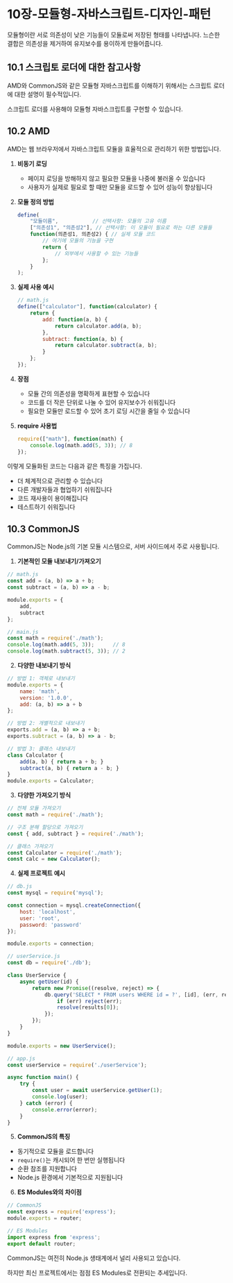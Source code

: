 # 10장-모듈형-자바스크립트-디자인-패턴

모듈형이란 서로 의존성이 낮은 기능들이 모듈로써 저장된 형태를 나타냅니다. 느슨한 결합은 의존성을 제거하여 유지보수를 용이하게 만들어줍니다.

## 10.1 스크립토 로더에 대한 참고사항

AMD와 CommonJS와 같은 모듈형 자바스크립트를 이해하기 위해서는 스크립트 로더에 대한 설명이 필수적입니다. 

스크립트 로더를 사용해야 모듈형 자바스크립트를 구현할 수 있습니다.

## 10.2 AMD

AMD는 웹 브라우저에서 자바스크립트 모듈을 효율적으로 관리하기 위한 방법입니다.

1. **비동기 로딩**
    - 페이지 로딩을 방해하지 않고 필요한 모듈을 나중에 불러올 수 있습니다
    - 사용자가 실제로 필요로 할 때만 모듈을 로드할 수 있어 성능이 향상됩니다

2. **모듈 정의 방법**
   ```javascript
   define(
       "모듈이름",           // 선택사항: 모듈의 고유 이름
       ["의존성1", "의존성2"], // 선택사항: 이 모듈이 필요로 하는 다른 모듈들
       function(의존성1, 의존성2) { // 실제 모듈 코드
           // 여기에 모듈의 기능을 구현
           return {
               // 외부에서 사용할 수 있는 기능들
           };
       }
   );
   ```

3. **실제 사용 예시**
   ```javascript
   // math.js
   define(["calculator"], function(calculator) {
       return {
           add: function(a, b) {
               return calculator.add(a, b);
           },
           subtract: function(a, b) {
               return calculator.subtract(a, b);
           }
       };
   });
   ```

4. **장점**
    - 모듈 간의 의존성을 명확하게 표현할 수 있습니다
    - 코드를 더 작은 단위로 나눌 수 있어 유지보수가 쉬워집니다
    - 필요한 모듈만 로드할 수 있어 초기 로딩 시간을 줄일 수 있습니다

5. **require 사용법**
   ```javascript
   require(["math"], function(math) {
       console.log(math.add(5, 3)); // 8
   });
   ```

이렇게 모듈화된 코드는 다음과 같은 특징을 가집니다.
- 더 체계적으로 관리할 수 있습니다
- 다른 개발자들과 협업하기 쉬워집니다
- 코드 재사용이 용이해집니다
- 테스트하기 쉬워집니다

## 10.3 CommonJS

CommonJS는 Node.js의 기본 모듈 시스템으로, 서버 사이드에서 주로 사용됩니다.

1. **기본적인 모듈 내보내기/가져오기**
```javascript
// math.js
const add = (a, b) => a + b;
const subtract = (a, b) => a - b;

module.exports = {
    add,
    subtract
};

// main.js
const math = require('./math');
console.log(math.add(5, 3));      // 8
console.log(math.subtract(5, 3)); // 2
```

2. **다양한 내보내기 방식**
```javascript
// 방법 1: 객체로 내보내기
module.exports = {
    name: 'math',
    version: '1.0.0',
    add: (a, b) => a + b
};

// 방법 2: 개별적으로 내보내기
exports.add = (a, b) => a + b;
exports.subtract = (a, b) => a - b;

// 방법 3: 클래스 내보내기
class Calculator {
    add(a, b) { return a + b; }
    subtract(a, b) { return a - b; }
}
module.exports = Calculator;
```

3. **다양한 가져오기 방식**
```javascript
// 전체 모듈 가져오기
const math = require('./math');

// 구조 분해 할당으로 가져오기
const { add, subtract } = require('./math');

// 클래스 가져오기
const Calculator = require('./math');
const calc = new Calculator();
```

4. **실제 프로젝트 예시**
```javascript
// db.js
const mysql = require('mysql');

const connection = mysql.createConnection({
    host: 'localhost',
    user: 'root',
    password: 'password'
});

module.exports = connection;

// userService.js
const db = require('./db');

class UserService {
    async getUser(id) {
        return new Promise((resolve, reject) => {
            db.query('SELECT * FROM users WHERE id = ?', [id], (err, results) => {
                if (err) reject(err);
                resolve(results[0]);
            });
        });
    }
}

module.exports = new UserService();

// app.js
const userService = require('./userService');

async function main() {
    try {
        const user = await userService.getUser(1);
        console.log(user);
    } catch (error) {
        console.error(error);
    }
}
```

5. **CommonJS의 특징**
- 동기적으로 모듈을 로드합니다
- `require()`는 캐시되어 한 번만 실행됩니다
- 순환 참조를 지원합니다
- Node.js 환경에서 기본적으로 지원됩니다

6. **ES Modules와의 차이점**
```javascript
// CommonJS
const express = require('express');
module.exports = router;

// ES Modules
import express from 'express';
export default router;
```

CommonJS는 여전히 Node.js 생태계에서 널리 사용되고 있습니다.

하지만 최신 프로젝트에서는 점점 ES Modules로 전환되는 추세입니다.
